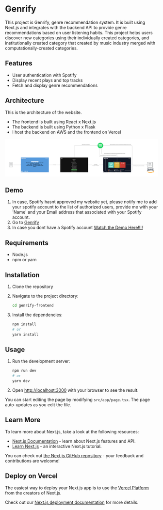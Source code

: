 # Genrify

This project is Genrify, genre recommendation system. It is built using Next.js and integrates with the backend API to provide genre recommendations based on user listening habits. This project helps users discover new categories using their individually created categories, and institutionally created category that created by music industry merged with computationally-created categories.

## Features

- User authentication with Spotify
- Display recent plays and top tracks
- Fetch and display genre recommendations

## Architecture
This is the architecture of the website.
- The frontend is built using React x Next.js
- The backend is built using Python x Flask
- I host the backend on AWS and the frontend on Vercel 

![Architecture](Architecture.png)

## Demo
1) In case, Spotify hasnt approved my website yet, please notify me to add your spotify account to the list of authorized users, provide me with your 'Name' and your Email address that associated with your Spotify account.
2) Go to [Genrify](https://genrify-music.vercel.app/)
3) In case you dont have a Spotify account
[Watch the Demo Here!!!!](https://www.youtube.com/watch?v=UIuXdLXOaOM)


## Requirements

- Node.js
- npm or yarn

## Installation

1. Clone the repository
2. Navigate to the project directory:
   ```sh
   cd genrify-frontend
   ```

3. Install the dependencies:
   ```sh
   npm install
   # or
   yarn install
   ```

## Usage

1. Run the development server:
   ```sh
   npm run dev
   # or
   yarn dev
   ```

2. Open [http://localhost:3000](http://localhost:3000) with your browser to see the result.

You can start editing the page by modifying `src/app/page.tsx`. The page auto-updates as you edit the file.

## Learn More

To learn more about Next.js, take a look at the following resources:

- [Next.js Documentation](https://nextjs.org/docs) - learn about Next.js features and API.
- [Learn Next.js](https://nextjs.org/learn) - an interactive Next.js tutorial.

You can check out [the Next.js GitHub repository](https://github.com/vercel/next.js) - your feedback and contributions are welcome!

## Deploy on Vercel

The easiest way to deploy your Next.js app is to use the [Vercel Platform](https://vercel.com/new?utm_medium=default-template&filter=next.js&utm_source=create-next-app&utm_campaign=create-next-app-readme) from the creators of Next.js.

Check out our [Next.js deployment documentation](https://nextjs.org/docs/app/building-your-application/deploying) for more details.